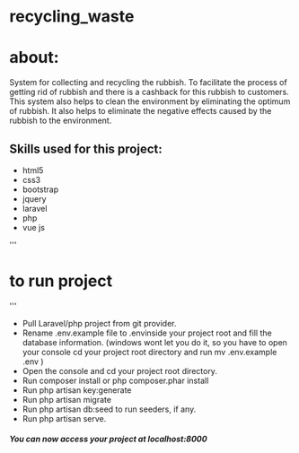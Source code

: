 
# recycling_waste
# about:
System for collecting and recycling the rubbish. 
To facilitate the process of getting rid of rubbish and 
there is a cashback for this rubbish to customers.
This system also helps to clean the environment by
eliminating the optimum of rubbish. It also helps to eliminate the negative effects caused by the rubbish
 to the environment.


## Skills used for this project:

* html5
* css3
* bootstrap
* jquery
* laravel
* php
* vue js

'''
# to run project
'''
* Pull Laravel/php project from git provider.
* Rename .env.example file to .envinside your project root and fill the database information. (windows wont let you do it, so you have to open your console cd your project root directory and run mv .env.example .env )
* Open the console and cd your project root directory.
* Run composer install or php composer.phar install
* Run php artisan key:generate
* Run php artisan migrate
* Run php artisan db:seed to run seeders, if any.
* Run php artisan serve.

##### You can now access your project at localhost:8000

















